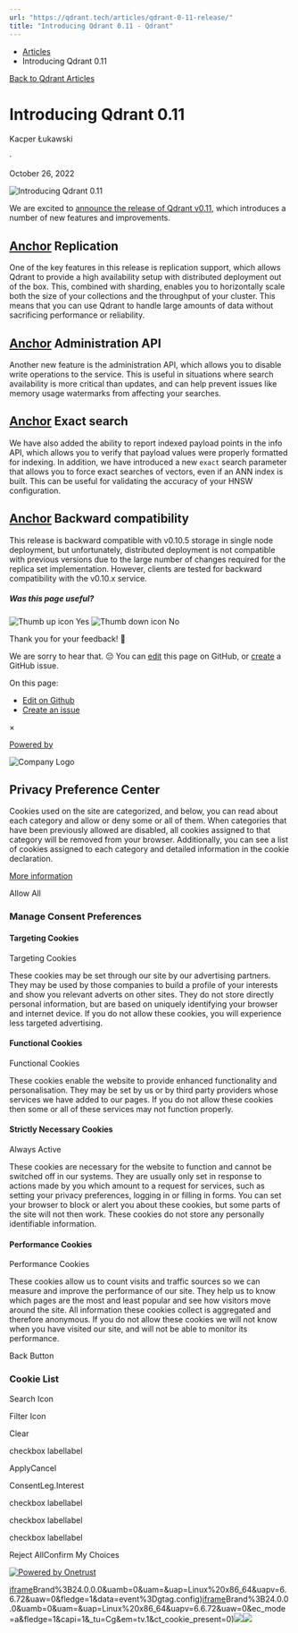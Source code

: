```yaml
---
url: "https://qdrant.tech/articles/qdrant-0-11-release/"
title: "Introducing Qdrant 0.11 - Qdrant"
---
```


- [Articles](https://qdrant.tech/articles/)
- Introducing Qdrant 0.11

[Back to Qdrant Articles](https://qdrant.tech/articles/)

# Introducing Qdrant 0.11

Kacper Łukawski

·

October 26, 2022

![Introducing Qdrant 0.11](https://qdrant.tech/articles_data/qdrant-0-11-release/preview/title.jpg)

We are excited to [announce the release of Qdrant v0.11](https://github.com/qdrant/qdrant/releases/tag/v0.11.0),
which introduces a number of new features and improvements.

## [Anchor](https://qdrant.tech/articles/qdrant-0-11-release/\#replication) Replication

One of the key features in this release is replication support, which allows Qdrant to provide a high availability
setup with distributed deployment out of the box. This, combined with sharding, enables you to horizontally scale
both the size of your collections and the throughput of your cluster. This means that you can use Qdrant to handle
large amounts of data without sacrificing performance or reliability.

## [Anchor](https://qdrant.tech/articles/qdrant-0-11-release/\#administration-api) Administration API

Another new feature is the administration API, which allows you to disable write operations to the service. This is
useful in situations where search availability is more critical than updates, and can help prevent issues like memory
usage watermarks from affecting your searches.

## [Anchor](https://qdrant.tech/articles/qdrant-0-11-release/\#exact-search) Exact search

We have also added the ability to report indexed payload points in the info API, which allows you to verify that
payload values were properly formatted for indexing. In addition, we have introduced a new `exact` search parameter
that allows you to force exact searches of vectors, even if an ANN index is built. This can be useful for validating
the accuracy of your HNSW configuration.

## [Anchor](https://qdrant.tech/articles/qdrant-0-11-release/\#backward-compatibility) Backward compatibility

This release is backward compatible with v0.10.5 storage in single node deployment, but unfortunately, distributed
deployment is not compatible with previous versions due to the large number of changes required for the replica set
implementation. However, clients are tested for backward compatibility with the v0.10.x service.

##### Was this page useful?

![Thumb up icon](https://qdrant.tech/icons/outline/thumb-up.svg)
Yes
![Thumb down icon](https://qdrant.tech/icons/outline/thumb-down.svg)
No

Thank you for your feedback! 🙏

We are sorry to hear that. 😔 You can [edit](https://qdrant.tech/github.com/qdrant/landing_page/tree/master/qdrant-landing/content/articles/qdrant-0-11-release.md) this page on GitHub, or [create](https://github.com/qdrant/landing_page/issues/new/choose) a GitHub issue.

On this page:

- [Edit on Github](https://github.com/qdrant/landing_page/tree/master/qdrant-landing/content/articles/qdrant-0-11-release.md)
- [Create an issue](https://github.com/qdrant/landing_page/issues/new/choose)

×

[Powered by](https://qdrant.tech/)

![Company Logo](https://cdn.cookielaw.org/logos/static/ot_company_logo.png)

## Privacy Preference Center

Cookies used on the site are categorized, and below, you can read about each category and allow or deny some or all of them. When categories that have been previously allowed are disabled, all cookies assigned to that category will be removed from your browser.
Additionally, you can see a list of cookies assigned to each category and detailed information in the cookie declaration.


[More information](https://qdrant.tech/legal/privacy-policy/#cookies-and-web-beacons)

Allow All

### Manage Consent Preferences

#### Targeting Cookies

Targeting Cookies

These cookies may be set through our site by our advertising partners. They may be used by those companies to build a profile of your interests and show you relevant adverts on other sites. They do not store directly personal information, but are based on uniquely identifying your browser and internet device. If you do not allow these cookies, you will experience less targeted advertising.

#### Functional Cookies

Functional Cookies

These cookies enable the website to provide enhanced functionality and personalisation. They may be set by us or by third party providers whose services we have added to our pages. If you do not allow these cookies then some or all of these services may not function properly.

#### Strictly Necessary Cookies

Always Active

These cookies are necessary for the website to function and cannot be switched off in our systems. They are usually only set in response to actions made by you which amount to a request for services, such as setting your privacy preferences, logging in or filling in forms. You can set your browser to block or alert you about these cookies, but some parts of the site will not then work. These cookies do not store any personally identifiable information.

#### Performance Cookies

Performance Cookies

These cookies allow us to count visits and traffic sources so we can measure and improve the performance of our site. They help us to know which pages are the most and least popular and see how visitors move around the site. All information these cookies collect is aggregated and therefore anonymous. If you do not allow these cookies we will not know when you have visited our site, and will not be able to monitor its performance.

Back Button

### Cookie List

Search Icon

Filter Icon

Clear

checkbox labellabel

ApplyCancel

ConsentLeg.Interest

checkbox labellabel

checkbox labellabel

checkbox labellabel

Reject AllConfirm My Choices

[![Powered by Onetrust](https://cdn.cookielaw.org/logos/static/powered_by_logo.svg)](https://www.onetrust.com/products/cookie-consent/)

[iframe](https://td.doubleclick.net/td/rul/10862264272?random=1748574337702&cv=11&fst=1748574337702&fmt=3&bg=ffffff&guid=ON&async=1&gtm=45be55s2v9117590405z8898302740za200zb898302740&gcd=13l3l3l3l1l1&dma=0&tag_exp=101509157~103116026~103130498~103130500~103200004~103233427~103252644~103252646~103351869~103351871~104481633~104481635~104559073~104559075&ptag_exp=101509157~103116026~103130498~103130500~103200004~103233427~103252644~103252646~103351866~103351868~104481633~104481635~104559073~104559075&u_w=1280&u_h=1024&url=https%3A%2F%2Fqdrant.tech%2Farticles%2Fqdrant-0-11-release%2F&hn=www.googleadservices.com&frm=0&tiba=Introducing%20Qdrant%200.11%20-%20Qdrant&npa=0&pscdl=noapi&auid=1530381977.1748574338&uaa=x86&uab=64&uafvl=Google%2520Chrome%3B137.0.7151.55%7CChromium%3B137.0.7151.55%7CNot%252FA)Brand%3B24.0.0.0&uamb=0&uam=&uap=Linux%20x86_64&uapv=6.6.72&uaw=0&fledge=1&data=event%3Dgtag.config)[iframe](https://td.doubleclick.net/td/rul/10862264272?random=1748574337668&cv=11&fst=1748574337668&fmt=3&bg=ffffff&guid=ON&async=1&gcl_ctr=1&gtm=45be55s2v9117590405z8898302740za200zb898302740&gcd=13l3l3l3l1l1&dma=0&tag_exp=101509157~103116026~103130498~103130500~103200004~103233427~103252644~103252646~103351869~103351871~104481633~104481635~104559073~104559075&ptag_exp=101509157~103116026~103130498~103130500~103200004~103233427~103252644~103252646~103351866~103351868~104481633~104481635~104559073~104559075&u_w=1280&u_h=1024&url=https%3A%2F%2Fqdrant.tech%2Farticles%2Fqdrant-0-11-release%2F&label=_FJrCMev-7EDEND_w7so&hn=www.googleadservices.com&frm=0&tiba=Introducing%20Qdrant%200.11%20-%20Qdrant&value=0&bttype=purchase&npa=0&pscdl=noapi&auid=1530381977.1748574338&uaa=x86&uab=64&uafvl=Google%2520Chrome%3B137.0.7151.55%7CChromium%3B137.0.7151.55%7CNot%252FA)Brand%3B24.0.0.0&uamb=0&uam=&uap=Linux%20x86_64&uapv=6.6.72&uaw=0&ec_mode=a&fledge=1&capi=1&_tu=Cg&em=tv.1&ct_cookie_present=0)![](https://t.co/1/i/adsct?bci=4&dv=America%2FAdak%26en-US%2Cen%26Google%20Inc.%26Linux%20x86_64%26255%261280%261024%264%2624%261280%261024%260%26na&eci=3&event=%7B%7D&event_id=0dc6031b-4434-4f92-8af6-9a383e49cedb&integration=advertiser&p_id=Twitter&p_user_id=0&pl_id=8b3fbccf-bde2-4812-b002-d1320494e341&tw_document_href=https%3A%2F%2Fqdrant.tech%2Farticles%2Fqdrant-0-11-release%2F&tw_iframe_status=0&txn_id=o81g6&type=javascript&version=2.3.33)![](https://analytics.twitter.com/1/i/adsct?bci=4&dv=America%2FAdak%26en-US%2Cen%26Google%20Inc.%26Linux%20x86_64%26255%261280%261024%264%2624%261280%261024%260%26na&eci=3&event=%7B%7D&event_id=0dc6031b-4434-4f92-8af6-9a383e49cedb&integration=advertiser&p_id=Twitter&p_user_id=0&pl_id=8b3fbccf-bde2-4812-b002-d1320494e341&tw_document_href=https%3A%2F%2Fqdrant.tech%2Farticles%2Fqdrant-0-11-release%2F&tw_iframe_status=0&txn_id=o81g6&type=javascript&version=2.3.33)